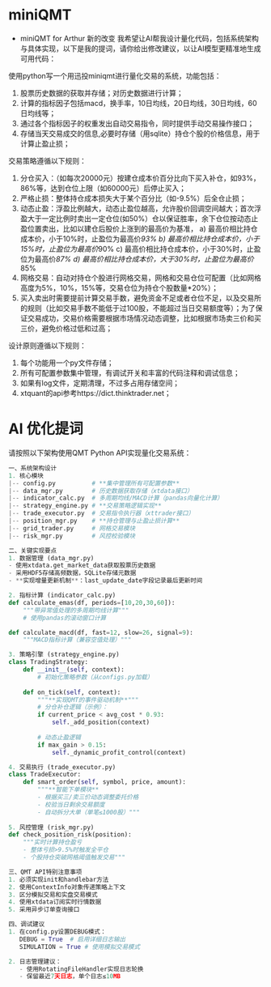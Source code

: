 # miniQMT
- miniQMT for Arthur
新的改变
我希望让AI帮我设计量化代码，包括系统架构与具体实现，以下是我的提词，请你给出修改建议，以让AI模型更精准地生成可用代码：

使用python写一个用迅投miniqmt进行量化交易的系统，功能包括：
1. 股票历史数据的获取并存储；对历史数据进行计算；
2. 计算的指标因子包括macd，换手率，10日均线，20日均线，30日均线，60日均线等；
3. 通过各个指标因子的权重发出自动交易指令，同时提供手动交易操作接口；
4. 存储当天交易成交的信息,必要时存储（用sqlite）持仓个股的价格信息，用于计算止盈止损；

交易策略遵循以下规则：
1. 分仓买入：（如每次20000元）按建仓成本价百分比向下买入补仓，如93%，86%等，达到仓位上限（如60000元）后停止买入；
2. 严格止损：整体持仓成本损失大于某个百分比（如-9.5%）后全仓止损；
3. 动态止盈：浮盈比例越大，动态止盈位越高，允许股价回调空间越大；首次浮盈大于一定比例时卖出一定仓位(如50%）仓以保证胜率，余下仓位按动态止盈位置卖出，比如以建仓后股价上涨到的最高价为基准，
   a) 最高价相比持仓成本价，小于10%时，止盈位为最高价*93%
   b) 最高价相比持仓成本价，小于15%时，止盈位为最高价*90%
   c) 最高价相比持仓成本价，小于30%时，止盈位为最高价*87%
   d) 最高价相比持仓成本价，大于30%时，止盈位为最高价*85%
4. 网格交易：自动对持仓个股进行网格交易，网格和交易仓位可配置（比如网格高度为5%，10%，15%等，交易仓位为持仓个股数量*20%）；
5. 买入卖出时需要提前计算交易手数，避免资金不足或者仓位不足，以及交易所的规则（比如交易手数不能低于过100股，不能超过当日交易额度等）；为了保证交易成功，交易价格需要根据市场情况动态调整，比如根据市场卖三价和买三价，避免价格过低和过高；

设计原则遵循以下规则：
1. 每个功能用一个py文件存储；
2. 所有可配置参数集中管理，有调试开关和丰富的代码注释和调试信息；
3. 如果有log文件，定期清理，不过多占用存储空间；
4. xtquant的api参考https://dict.thinktrader.net；

# AI 优化提词
请按照以下架构使用QMT Python API实现量化交易系统：
```python
一、系统架构设计
1. 核心模块
|-- config.py          # **集中管理所有可配置参数**
|-- data_mgr.py    	   # 历史数据获取存储（xtdata接口）
|-- indicator_calc.py  # 多周期均线/MACD计算（pandas向量化计算）
|-- strategy_engine.py # **交易策略逻辑实现**
|-- trade_executor.py  # 交易指令执行器（xttrader接口）
|-- position_mgr.py    # **持仓管理与止盈止损计算**
|-- grid_trader.py     # 网格交易模块
|-- risk_mgr.py        # 风控校验模块

二、关键实现要点
1. 数据管理 (data_mgr.py)
- 使用xtdata.get_market_data获取股票历史数据
- 采用HDF5存储高频数据，SQLite存储元数据
- **实现增量更新机制**：last_update_date字段记录最后更新时间

2. 指标计算 (indicator_calc.py)
def calculate_emas(df, periods=[10,20,30,60]):
    """带异常值处理的多周期均线计算"""
    # 使用pandas的滚动窗口计算

def calculate_macd(df, fast=12, slow=26, signal=9):
    """MACD指标计算（兼容空值处理）"""

3. 策略引擎 (strategy_engine.py)
class TradingStrategy:
    def __init__(self, context):
        # 初始化策略参数（从configs.py加载）
        
    def on_tick(self, context):
        """**实现QMT的事件驱动机制**"""
        # 分仓补仓逻辑（示例）：
        if current_price < avg_cost * 0.93:
            self._add_position(context)
            
        # 动态止盈逻辑
        if max_gain > 0.15:
            self._dynamic_profit_control(context)

4. 交易执行 (trade_executor.py)
class TradeExecutor:
    def smart_order(self, symbol, price, amount):
        """**智能下单模块**
        - 根据买三/卖三价动态调整委托价格
        - 校验当日剩余交易额度
        - 自动拆分大单（单笔≤1000股）"""
        
5. 风控管理 (risk_mgr.py)
def check_position_risk(position):
    """实时计算持仓盈亏
    - 整体亏损>9.5%时触发全平仓
    - 个股持仓突破网格阈值触发交易"""

三、QMT API特别注意事项
1. 必须实现init和handlebar方法
2. 使用ContextInfo对象传递策略上下文
3. 区分模拟交易和实盘交易模式
4. 使用xtdata订阅实时行情数据
5. 采用异步订单查询接口

四、调试建议
1. 在config.py设置DEBUG模式：
   DEBUG = True  # 启用详细日志输出
   SIMULATION = True # 使用模拟交易模式

2. 日志管理建议：
   - 使用RotatingFileHandler实现日志轮换
   - 保留最近7天日志，单个日志≤10MB
